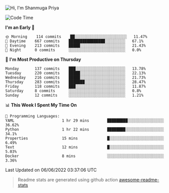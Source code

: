 ![Hi, I'm Shanmuga Priya](https://user-images.githubusercontent.com/11372997/129910864-2785432b-adea-4e52-92eb-f9290c766e28.gif)

<!--START_SECTION:waka-->
![Code Time](http://img.shields.io/badge/Code%20Time-833%20hrs%2035%20mins-blue)

**I'm an Early 🐤** 

```text
🌞 Morning    114 commits    ██░░░░░░░░░░░░░░░░░░░░░░░   11.47% 
🌆 Daytime    667 commits    ████████████████░░░░░░░░░   67.1% 
🌃 Evening    213 commits    █████░░░░░░░░░░░░░░░░░░░░   21.43% 
🌙 Night      0 commits      ░░░░░░░░░░░░░░░░░░░░░░░░░   0.0%

```
📅 **I'm Most Productive on Thursday** 

```text
Monday       137 commits    ███░░░░░░░░░░░░░░░░░░░░░░   13.78% 
Tuesday      220 commits    █████░░░░░░░░░░░░░░░░░░░░   22.13% 
Wednesday    216 commits    █████░░░░░░░░░░░░░░░░░░░░   21.73% 
Thursday     283 commits    ███████░░░░░░░░░░░░░░░░░░   28.47% 
Friday       118 commits    ███░░░░░░░░░░░░░░░░░░░░░░   11.87% 
Saturday     8 commits      ░░░░░░░░░░░░░░░░░░░░░░░░░   0.8% 
Sunday       12 commits     ░░░░░░░░░░░░░░░░░░░░░░░░░   1.21%

```


📊 **This Week I Spent My Time On** 

```text
💬 Programming Languages: 
YAML                     1 hr 29 mins        █████████░░░░░░░░░░░░░░░░   36.62% 
Python                   1 hr 22 mins        ████████░░░░░░░░░░░░░░░░░   34.1% 
Properties               15 mins             █░░░░░░░░░░░░░░░░░░░░░░░░   6.49% 
Text                     12 mins             █░░░░░░░░░░░░░░░░░░░░░░░░   5.03% 
Docker                   8 mins              ░░░░░░░░░░░░░░░░░░░░░░░░░   3.36%

```


 Last Updated on 06/06/2022 03:37:06 UTC
<!--END_SECTION:waka-->
> Readme stats are generated using github action [awesome-readme-stats](https://github.com/anmol098/waka-readme-stats)
<!--
**Shanmugapriya03/Shanmugapriya03** is a ✨ _special_ ✨ repository because its `README.md` (this file) appears on your GitHub profile.

Here are some ideas to get you started:

- 🔭 I’m currently working on ...
- 🌱 I’m currently learning ...
- 👯 I’m looking to collaborate on ...
- 🤔 I’m looking for help with ...
- 💬 Ask me about ...
- 📫 How to reach me: ...
- 😄 Pronouns: ...
- ⚡ Fun fact: ...
-->
